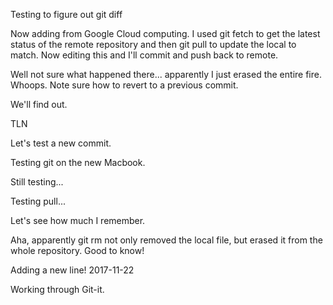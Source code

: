 Testing to figure out git diff

Now adding from Google Cloud computing. I used git fetch to get the latest status of the remote repository and
then git pull to update the local to match. Now editing this and I'll commit and push back to remote.

Well not sure what happened there... apparently I just erased the entire fire. Whoops. Note sure how to
revert to a previous commit.

We'll find out.

TLN

Let's test a new commit.

Testing git on the new Macbook.

Still testing...

Testing pull...

Let's see how much I remember.

Aha, apparently git rm not only removed the local file, but erased it from the whole repository. Good to know!

Adding a new line! 2017-11-22

Working through Git-it.
